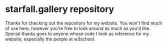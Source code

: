 # starfall.gallery repository

Thanks for checking out the repository for my website. You won't find much of use here, however you're free to look around as much as you'd like. Special thanks goes to anyone whose code I took as reference for my website, especially the people at w3school.